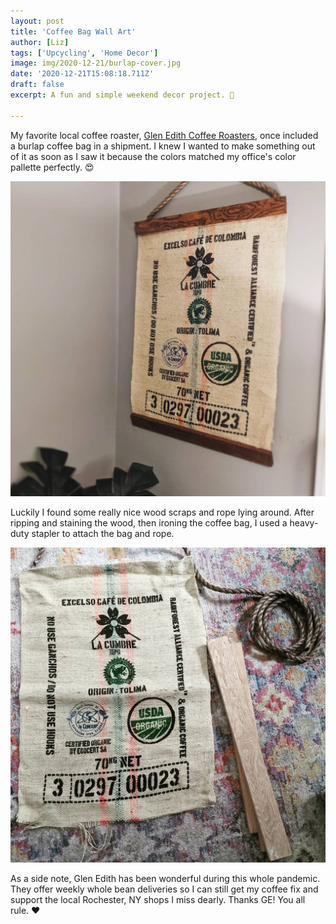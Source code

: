 ```yaml
---
layout: post
title: 'Coffee Bag Wall Art'
author: [Liz]
tags: ['Upcycling', 'Home Decor']
image: img/2020-12-21/burlap-cover.jpg
date: '2020-12-21T15:08:18.711Z'
draft: false
excerpt: A fun and simple weekend decor project. 💅

---
```


My favorite local coffee roaster, <a href="https://www.glenedithcoffee.com" target="_blank">Glen Edith Coffee Roasters</a>, once included a burlap coffee bag in a shipment. I knew I wanted to make something out of it as soon as I saw it because the colors matched my office's color pallette perfectly. 😍

![The finished product](img/2020-12-21/coffee-bag-art.jpg)

Luckily I found some really nice wood scraps and rope lying around. After ripping and staining the wood, then ironing the coffee bag, I used a heavy-duty stapler to attach the bag and rope.

![Materials](img/2020-12-21/coffee-bag-materials.jpg)

As a side note, Glen Edith has been wonderful during this whole pandemic. They offer weekly whole bean deliveries so I can still get my coffee fix and support the local Rochester, NY shops I miss dearly. Thanks GE! You all rule. ♥️
